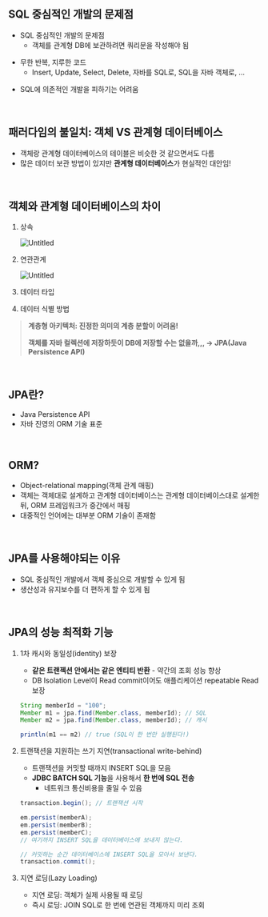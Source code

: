 ## SQL 중심적인 개발의 문제점

* SQL 중심적인 개발의 문제점
  * 객체를 관계형 DB에 보관하려면 쿼리문을 작성해야 됨

- 무한 반복, 지루한 코드
  - Insert, Update, Select, Delete, 자바를 SQL로, SQL을 자바 객체로, …

* SQL에 의존적인 개발을 피하기는 어려움

<br> 



## 패러다임의 불일치: 객체 VS 관계형 데이터베이스

- 객체랑 관계형 데이터베이스의 테이블은 비슷한 것 같으면서도 다름
- 많은 데이터 보관 방법이 있지만 **관계형 데이터베이스**가 현실적인 대안임!

<br>



## 객체와 관계형 데이터베이스의 차이

1. 상속

   <img alt="Untitled" src="https://github.com/KodaHye/TIL/assets/72763127/1a0212fb-4a49-4489-b7cc-7fd8b14e111b">

2. 연관관계

   <img alt="Untitled" src="https://github.com/KodaHye/TIL/assets/72763127/0ae231fe-b8cb-4bbd-8f18-25548d2c035d">

3. 데이터 타입

4. 데이터 식별 방법



>  **계층형 아키텍처: 진정한 의미의 계층 분할이 어려움!**
>
> **객체를 자바 컬렉션에 저장하듯이 DB에 저장할 수는 없을까,,, → JPA(Java Persistence API)**

<br>



## JPA란?

* Java Persistence API
* 자바 진영의 ORM 기술 표준

<br>



## ORM?

* Object-relational mapping(객체 관계 매핑)
* 객체는 객체대로 설계하고 관계형 데이터베이스는 관계형 데이터베이스대로 설계한 뒤, ORM 프레임워크가 중간에서 매핑
* 대중적인 언어에는 대부분 ORM 기술이 존재함

<br>



## JPA를 사용해야되는 이유

* SQL 중심적인 개발에서 객체 중심으로 개발할 수 있게 됨
* 생산성과 유지보수를 더 편하게 할 수 있게 됨

<br>



## JPA의 성능 최적화 기능

1. 1차 캐시와 동일성(identity) 보장

   * **같은 트랜젝션 안에서는 같은 엔티티 반환** - 약간의 조회 성능 향상
   * DB Isolation Level이 Read commit이어도 애플리케이션 repeatable Read 보장

   ```java
   String memberId = "100";
   Member m1 = jpa.find(Member.class, memberId); // SQL
   Member m2 = jpa.find(Member.class, memberId); // 캐시
   
   println(m1 == m2) // true (SQL이 한 번만 실행된다!)
   ```

   

2. 트랜잭션을 지원하는 쓰기 지연(transactional write-behind)

   * 트랜잭션을 커밋할 때까지 INSERT SQL을 모음
   * **JDBC BATCH SQL 기능**을 사용해서 **한 번에 SQL 전송**
     * 네트워크 통신비용을 줄일 수 있음

   ```java
   transaction.begin(); // 트랜잭션 시작
   
   em.persist(memberA);
   em.persist(memberB);
   em.persist(memberC); 
   // 여기까지 INSERT SQL을 데이터베이스에 보내지 않는다.
   
   // 커밋하는 순간 데이터베이스에 INSERT SQL을 모아서 보낸다.
   transaction.commit();
   ```

   

3. 지연 로딩(Lazy Loading)

   * 지연 로딩: 객체가 실제 사용될 때 로딩
   * 즉시 로딩: JOIN SQL로 한 번에 연관된 객체까지 미리 조회